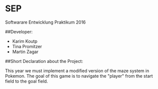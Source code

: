 # SEP
Softwarare Entwicklung Praktikum 2016

##Developer:

* Karim Koutp
* Tina Promitzer
* Martin Zagar

##Short Declaration about the Project:

This year we must implement a modified version of the maze system in Pokemon.
The goal of this game is to navigate the "player" from the start field to the goal field.

